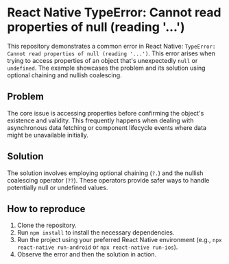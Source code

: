 # React Native TypeError: Cannot read properties of null (reading '...')

This repository demonstrates a common error in React Native: `TypeError: Cannot read properties of null (reading '...')`. This error arises when trying to access properties of an object that's unexpectedly `null` or `undefined`.  The example showcases the problem and its solution using optional chaining and nullish coalescing.

## Problem
The core issue is accessing properties before confirming the object's existence and validity. This frequently happens when dealing with asynchronous data fetching or component lifecycle events where data might be unavailable initially.

## Solution
The solution involves employing optional chaining (`?.`) and the nullish coalescing operator (`??`). These operators provide safer ways to handle potentially null or undefined values.

## How to reproduce
1. Clone the repository.
2. Run `npm install` to install the necessary dependencies.
3. Run the project using your preferred React Native environment (e.g., `npx react-native run-android` or `npx react-native run-ios`).
4. Observe the error and then the solution in action.